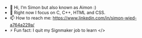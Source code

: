 - 👋 Hi, I’m Simon but also known as Aimon :)
- 🌱 Right now I focus on C, C++, HTML and CSS.
- 📫 How to reach me: https://www.linkedin.com/in/simon-wied-a764a229a/
- ⚡ Fun fact: I quit my Signmaker job to learn </>

<!---
AimonKied/AimonKied is a ✨ special ✨ repository because its `README.md` (this file) appears on your GitHub profile.
You can click the Preview link to take a look at your changes.
--->
